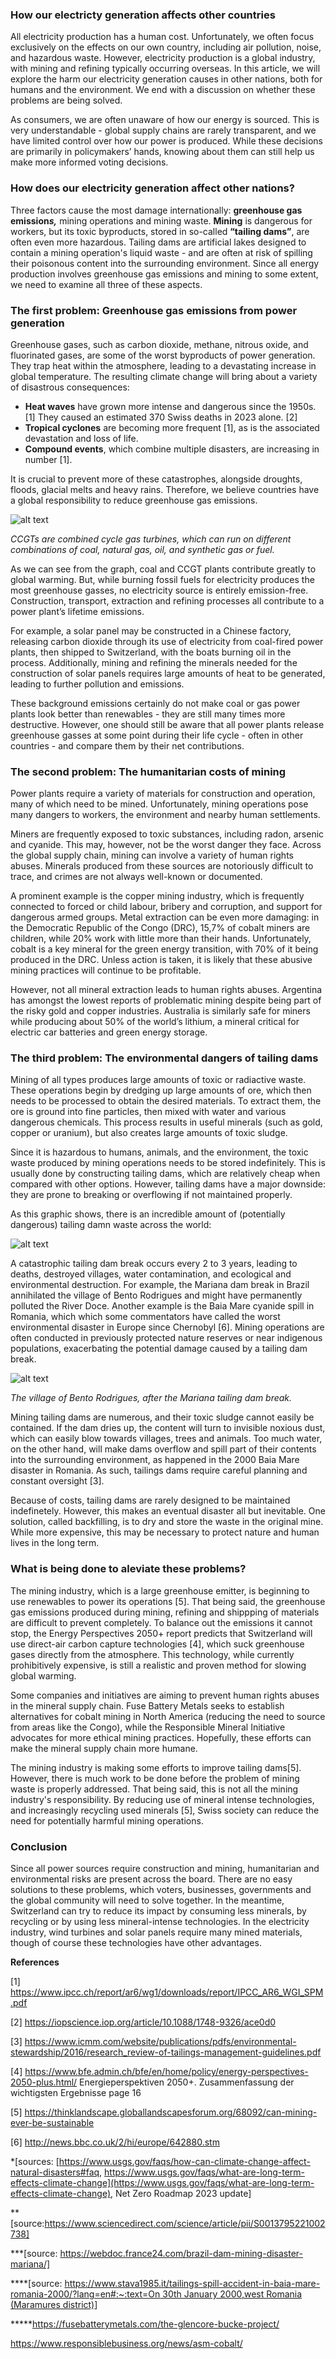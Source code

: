 ### How our electricty generation affects other countries

All electricity production has a human cost. Unfortunately, we often focus exclusively on the effects on our own country, including air pollution, noise, and hazardous waste. However, electricity production is a global industry, with mining and refining typically occurring overseas. In this article, we will explore the harm our electricity generation causes in other nations, both for humans and the environment. We end with a discussion on whether these problems are being solved.

As consumers, we are often unaware of how our energy is sourced. This is very understandable - global supply chains are rarely transparent, and we have limited control over how our power is produced. While these decisions are primarily in policymakers’ hands, knowing about them can still help us make more informed voting decisions.

### How does our electricity generation affect other nations?

Three factors cause the most damage internationally: **greenhouse gas emission*s,*** mining operations and mining waste. **Mining** is dangerous for workers, but its toxic byproducts, stored in so-called **“tailing dams”**, are often even more hazardous. Tailing dams are artificial lakes designed to contain a mining operation's liquid waste - and are often at risk of spilling their poisonous content into the surrounding environment. Since all energy production involves greenhouse gas emissions and mining to some extent, we need to examine all three of these aspects.

### The first problem: Greenhouse gas emissions from power generation

Greenhouse gases, such as carbon dioxide, methane, nitrous oxide, and fluorinated gases, are some of the worst byproducts of power generation. They trap heat within the atmosphere, leading to a devastating increase in global temperature. The resulting climate change will bring about a variety of disastrous consequences:

- **Heat waves** have grown more intense and dangerous since the 1950s. [1] They caused an estimated 370 Swiss deaths in 2023 alone. [2]
- **Tropical cyclones** are becoming more frequent [1], as is the associated devastation and loss of life.
- **Compound events**, which combine multiple disasters, are increasing in number [1].

It is crucial to prevent more of these catastrophes, alongside droughts, floods, glacial melts and heavy rains. Therefore, we believe countries have a global responsibility to reduce greenhouse gas emissions.

![alt text](<../Images/06_/Greenhouse Gas Emissions.jpeg>)

*CCGTs are combined cycle gas turbines, which can run on different combinations of coal, natural gas, oil, and synthetic gas or fuel.*

As we can see from the graph, coal and CCGT plants contribute greatly to global warming. But, while burning fossil fuels for electricity produces the most greenhouse gasses, no electricity source is entirely emission-free. Construction, transport, extraction and refining processes all contribute to a power plant’s lifetime emissions.

For example, a solar panel may be constructed in a Chinese factory, releasing carbon dioxide through its use of electricity from coal-fired power plants, then shipped to Switzerland, with the boats burning oil in the process. Additionally, mining and refining the minerals needed for the construction of solar panels requires large amounts of heat to be generated, leading to further pollution and emissions.

These background emissions certainly do not make coal or gas power plants look better than renewables - they are still many times more destructive. However, one should still be aware that all power plants release greenhouse gasses at some point during their life cycle - often in other countries - and compare them by their net contributions.

### The second problem: The humanitarian costs of mining

Power plants require a variety of materials for construction and operation, many of which need to be mined. Unfortunately, mining operations pose many dangers to workers, the environment and nearby human settlements.

Miners are frequently exposed to toxic substances, including radon, arsenic and cyanide. This may, however, not be the worst danger they face. Across the global supply chain, mining can involve a variety of human rights abuses. Minerals produced from these sources are notoriously difficult to trace, and crimes are not always well-known or documented.

A prominent example is the copper mining industry, which is frequently connected to forced or child labour, bribery and corruption, and support for dangerous armed groups. Metal extraction can be even more damaging: in the Democratic Republic of the Congo (DRC), 15,7% of cobalt miners are children, while 20% work with little more than their hands. Unfortunately, cobalt is a key mineral for the green energy transition, with 70% of it being produced in the DRC. Unless action is taken, it is likely that these abusive mining practices will continue to be profitable.

However, not all mineral extraction leads to human rights abuses. Argentina has amongst the lowest reports of problematic mining despite being part of the risky gold and copper industries. Australia is similarly safe for miners while producing about 50% of the world’s lithium, a mineral critical for electric car batteries and green energy storage.

### The third problem: The environmental dangers of tailing dams


Mining of all types produces large amounts of toxic or radiactive waste. These operations begin by dredging up large amounts of ore, which then needs to be processed to obtain the desired materials. To extract them, the ore is ground into fine particles, then mixed with water and various dangerous chemicals. This process results in useful minerals (such as gold, copper or uranium), but also creates large amounts of toxic sludge.

Since it is hazardous to humans, animals, and the environment, the toxic waste produced by mining operations needs to be stored indefinitely. This is usually done by constructing tailing dams, which are relatively cheap when compared with other options. However, tailing dams have a major downside: they are prone to breaking or overflowing if not maintained properly.

As this graphic shows, there is an incredible amount of (potentially dangerous) tailing damn waste across the world:

![alt text](<../Images/06_/The World's mine tailings.jpeg>)

A catastrophic tailing dam break occurs every 2 to 3 years, leading to deaths, destroyed villages, water contamination, and ecological and environmental destruction. For example, the Mariana dam break in Brazil annihilated the village of Bento Rodrigues and might have permanently polluted the River Doce. Another example is the Baia Mare cyanide spill in Romania, which which some commentators have called the worst environmental disaster in Europe since Chernobyl [6]. Mining operations are often conducted in previously protected nature reserves or near indigenous populations, exacerbating the potential damage caused by a tailing dam break.

![alt text](<../Images/06_/Bento Rodrigues.jpeg>)

*The village of Bento Rodrigues, after the Mariana tailing dam break.*

Mining tailing dams are numerous, and their toxic sludge cannot easily be contained. If the dam dries up, the content will turn to invisible noxious dust, which can easily blow towards villages, trees and animals. Too much water, on the other hand, will make dams overflow and spill part of their contents into the surrounding environment, as happened in the 2000 Baia Mare disaster in Romania. As such, tailings dams require careful planning and constant oversight [3]. 

Because of costs, tailing dams are rarely designed to be maintained indefinetely. However, this makes an eventual disaster all but inevitable. One solution, called backfilling, is to dry and store the waste in the original mine. While more expensive, this may be necessary to protect nature and human lives in the long term.

### What is being done to aleviate these problems?

The mining industry, which is a large greenhouse emitter, is beginning to use renewables to power its operations [5]. That being said, the greenhouse gas emissions produced during mining, refining and shippping of materials are difficult to prevent completely. To balance out the emissions it cannot stop, the Energy Perspectives 2050+ report predicts that Switzerland will use direct-air carbon capture technologies [4], which suck greenhouse gases directly from the atmosphere. This technology, while currently prohibitively expensive, is still a realistic and proven method for slowing global warming.

Some companies and initiatives are aiming to prevent human rights abuses in the mineral supply chain. Fuse Battery Metals seeks to establish alternatives for cobalt mining in North America (reducing the need to source from areas like the Congo), while the Responsible Mineral Initiative advocates for more ethical mining practices. Hopefully, these efforts can make the mineral supply chain more humane.

The mining industry is making some efforts to improve tailing dams[5]. However, there is much work to be done before the problem of mining waste is properly addressed. That being said, this is not all the mining industry's responsibility. By reducing use of mineral intense technologies, and increasingly recycling used minerals [5], Swiss society can reduce the need for potentially harmful mining operations.

### **Conclusion**

Since all power sources require construction and mining, humanitarian and environmental risks are present across the board. There are no easy solutions to these problems, which voters, businesses, governments and the global community will need to solve together. In the meantime, Switzerland can try to reduce its impact by consuming less minerals, by recycling or by using less mineral-intense technologies. In the electricity industry, wind turbines and solar panels require many mined materials, though of course these technologies have other advantages.










**References**

[1] https://www.ipcc.ch/report/ar6/wg1/downloads/report/IPCC_AR6_WGI_SPM.pdf

[2] https://iopscience.iop.org/article/10.1088/1748-9326/ace0d0

[3] https://www.icmm.com/website/publications/pdfs/environmental-stewardship/2016/research_review-of-tailings-management-guidelines.pdf

[4] https://www.bfe.admin.ch/bfe/en/home/policy/energy-perspectives-2050-plus.html/
Energieperspektiven 2050+. Zusammenfassung der wichtigsten Ergebnisse
page 16

[5] https://thinklandscape.globallandscapesforum.org/68092/can-mining-ever-be-sustainable

[6] http://news.bbc.co.uk/2/hi/europe/642880.stm

*[sources: [https://www.usgs.gov/faqs/how-can-climate-change-affect-natural-disasters#faq, https://www.usgs.gov/faqs/what-are-long-term-effects-climate-change](https://www.usgs.gov/faqs/what-are-long-term-effects-climate-change), Net Zero Roadmap 2023 update]

**[source:https://www.sciencedirect.com/science/article/pii/S0013795221002738]

***[source: https://webdoc.france24.com/brazil-dam-mining-disaster-mariana/] 

****[source: [https://www.stava1985.it/tailings-spill-accident-in-baia-mare-romania-2000/?lang=en#:~:text=On 30th January 2000,west Romania (Maramures district)](https://www.stava1985.it/tailings-spill-accident-in-baia-mare-romania-2000/?lang=en#:~:text=On%2030th%20January%202000,west%20Romania%20(Maramures%20district))]

*****https://fusebatterymetals.com/the-glencore-bucke-project/

https://www.responsiblebusiness.org/news/asm-cobalt/
